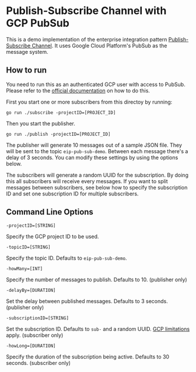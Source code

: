 # Publish-Subscribe Channel with GCP PubSub

This is a demo implementation of the enterprise integration pattern
[Publish-Subscribe Channel](https://www.enterpriseintegrationpatterns.com/patterns/messaging/PublishSubscribeChannel.html).
It uses Google Cloud Platform's PubSub as the message system.

## How to run

You need to run this as an authenticated GCP user with access to PubSub. Please refer to the
[official documentation](https://cloud.google.com/sdk/gcloud/reference/auth/login) on how to do this.

First you start one or more subscribers from this directoy by running:

```go run ./subscribe -projectID=[PROJECT_ID]```

Then you start the publisher.

```go run ./publish -projectID=[PROJECT_ID]```

The publisher will generate 10 messages out of a sample JSON file. They will be sent to the topic `eip-pub-sub-demo`.
Between each message there's a delay of 3 seconds. You can modify these settings by using the options below.

The subscribers will generate a random UUID for the subscription. By doing this all subscribers will receive every messages.
If you want to split messages between subscribers, see below how to specify the subscription ID and set one subscription
ID for multiple subscribers.

## Command Line Options

```-projectID=[STRING]```

Specify the GCP project ID to be used.

```-topicID=[STRING]```

Specify the topic ID. Defaults to `eip-pub-sub-demo`.

```-howMany=[INT]```

Specify the number of messages to publish. Defaults to 10. (publisher only)

```-delayBy=[DURATION]```

Set the delay between published messages. Defaults to 3 seconds.  (publisher only)

```-subscriptionID=[STRING]```

Set the subscription ID. Defaults to `sub-` and a random UUID.
[GCP limitations](https://cloud.google.com/pubsub/docs/admin#resource_names) apply. (subscriber only)

```-howLong=[DURATION]```

Specify the duration of the subscription being active. Defaults to 30 seconds. (subscriber only)
